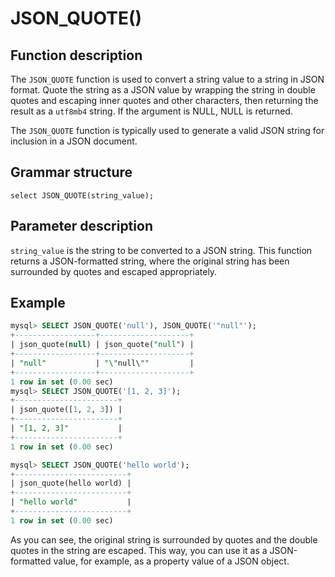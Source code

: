 # **JSON_QUOTE()**

## **Function description**

The `JSON_QUOTE` function is used to convert a string value to a string in JSON format. Quote the string as a JSON value by wrapping the string in double quotes and escaping inner quotes and other characters, then returning the result as a `utf8mb4` string. If the argument is NULL, NULL is returned.

The `JSON_QUOTE` function is typically used to generate a valid JSON string for inclusion in a JSON document.

## **Grammar structure**

```
select JSON_QUOTE(string_value);
```

## **Parameter description**

`string_value` is the string to be converted to a JSON string. This function returns a JSON-formatted string, where the original string has been surrounded by quotes and escaped appropriately.

## **Example**

```sql
mysql> SELECT JSON_QUOTE('null'), JSON_QUOTE('"null"');
+------------------+--------------------+
| json_quote(null) | json_quote("null") |
+------------------+--------------------+
| "null"           | "\"null\""         |
+------------------+--------------------+
1 row in set (0.00 sec)
mysql> SELECT JSON_QUOTE('[1, 2, 3]');
+-----------------------+
| json_quote([1, 2, 3]) |
+-----------------------+
| "[1, 2, 3]"           |
+-----------------------+
1 row in set (0.00 sec)

mysql> SELECT JSON_QUOTE('hello world');
+-------------------------+
| json_quote(hello world) |
+-------------------------+
| "hello world"           |
+-------------------------+
1 row in set (0.00 sec)
```

As you can see, the original string is surrounded by quotes and the double quotes in the string are escaped. This way, you can use it as a JSON-formatted value, for example, as a property value of a JSON object.